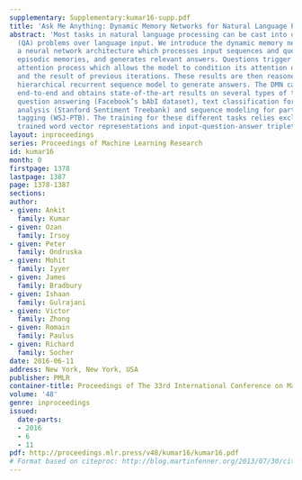 ```yaml
---
supplementary: Supplementary:kumar16-supp.pdf
title: 'Ask Me Anything: Dynamic Memory Networks for Natural Language Processing'
abstract: 'Most tasks in natural language processing can be cast into question answering
  (QA) problems over language input. We introduce the dynamic memory network (DMN),
  a neural network architecture which processes input sequences and questions, forms
  episodic memories, and generates relevant answers. Questions trigger an iterative
  attention process which allows the model to condition its attention on the inputs
  and the result of previous iterations. These results are then reasoned over in a
  hierarchical recurrent sequence model to generate answers. The DMN can be trained
  end-to-end and obtains state-of-the-art results on several types of tasks and datasets:
  question answering (Facebook’s bAbI dataset), text classification for sentiment
  analysis (Stanford Sentiment Treebank) and sequence modeling for part-of-speech
  tagging (WSJ-PTB). The training for these different tasks relies exclusively on
  trained word vector representations and input-question-answer triplets.'
layout: inproceedings
series: Proceedings of Machine Learning Research
id: kumar16
month: 0
firstpage: 1378
lastpage: 1387
page: 1378-1387
sections: 
author:
- given: Ankit
  family: Kumar
- given: Ozan
  family: Irsoy
- given: Peter
  family: Ondruska
- given: Mohit
  family: Iyyer
- given: James
  family: Bradbury
- given: Ishaan
  family: Gulrajani
- given: Victor
  family: Zhong
- given: Romain
  family: Paulus
- given: Richard
  family: Socher
date: 2016-06-11
address: New York, New York, USA
publisher: PMLR
container-title: Proceedings of The 33rd International Conference on Machine Learning
volume: '48'
genre: inproceedings
issued:
  date-parts:
  - 2016
  - 6
  - 11
pdf: http://proceedings.mlr.press/v48/kumar16/kumar16.pdf
# Format based on citeproc: http://blog.martinfenner.org/2013/07/30/citeproc-yaml-for-bibliographies/
---
```

